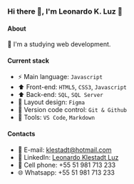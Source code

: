 ### Hi there 👋, I'm Leonardo K. Luz 🎉

#### About
🚀 I'm a studying web development.

#### Current stack
- ⚡️ Main language: `Javascript`
- ⬆️ Front-end: `HTML5`, `CSS3`, `Javascript`
- ⬆️ Back-end: `SQL`, `SQL Server`
- 🎨 Layout design: `Figma`
- 🔖 Version code control: `Git & Github`
- 🔧 Tools: `VS Code`, `Markdown`

#### Contacts

- 📝 E-mail: klestadt@hotmail.com
- 👷 LinkedIn: [Leonardo Klestadt Luz](https://www.linkedin.com/in/leonardo-klestadt-luz-54036419/)
- 📱 Cell phone: +55 51 981 713 233
- 🌐 Whatsapp: +55 51 981 713 233
